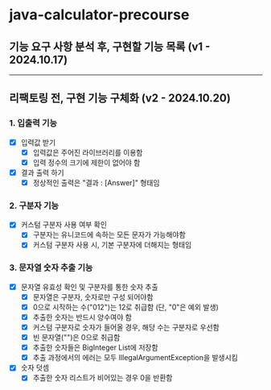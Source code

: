 # java-calculator-precourse

## 기능 요구 사항 분석 후, 구현할 기능 목록 (v1 - 2024.10.17)

---

## 리팩토링 전, 구현 기능 구체화 (v2 - 2024.10.20)

### 1. 입출력 기능

- [X] 입력값 받기
    - [X] 입력값은 주어진 라이브러리를 이용함
    - [X] 입력 정수의 크기에 제한이 없어야 함

- [X] 결과 출력 하기
    - [X] 정상적인 출력은 "결과 : [Answer]" 형태임

### 2. 구분자 기능

- [X] 커스텀 구분자 사용 여부 확인
    - [X] 구분자는 유니코드에 속하는 모든 문자가 가능해야함
    - [X] 커스텀 구분자 사용 시, 기본 구분자에 더해지는 형태임

### 3. 문자열 숫자 추출 기능

- [X] 문자열 유효성 확인 및 구분자를 통한 숫자 추출
    - [X] 문자열은 구분자, 숫자로만 구성 되어야함
    - [X] 0으로 시작하는 수("012")는 12로 취급함 (단, "0"은 예외 발생)
    - [X] 추출한 숫자는 반드시 양수여야 함
    - [X] 커스텀 구분자로 숫자가 들어올 경우, 해당 수는 구분자로 우선함
    - [X] 빈 문자열("")은 0으로 취급함
    - [X] 추출한 숫자들은 BigInteger List에 저장함
    - [X] 추출 과정에서의 에러는 모두 IllegalArgumentException을 발생시킴

- [X] 숫자 덧셈
    - [X] 추출한 숫자 리스트가 비어있는 경우 0을 반환함
